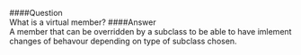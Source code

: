 ####Question  
What is a virtual member?
####Answer  
A member that can be overridden by a subclass to be able to have imlement changes of behavour depending on type of subclass chosen.  
